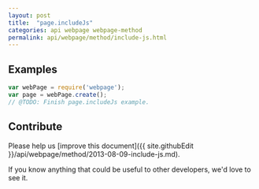 ```yaml
---
layout: post
title:  "page.includeJs"
categories: api webpage webpage-method
permalink: api/webpage/method/include-js.html
---
```


## Examples

```javascript
var webPage = require('webpage');
var page = webPage.create();
// @TODO: Finish page.includeJs example.
```

## Contribute

Please help us [improve this document]({{ site.githubEdit }}/api/webpage/method/2013-08-09-include-js.md).

If you know anything that could be useful to other developers, we'd love to see it.


